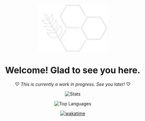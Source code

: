 <div align="center">
<a><img src="/floursvg.svg" alt="Flour" height="150" /></a>

# Welcome! Glad to see you here.

♡ *This is currently a work in progress. See you later!* ♡

![Stats](https://github-stats-gules-chi.vercel.app/api?username=FlourTM&show_icons=true&theme=radical)

![Top Languages](https://github-stats-gules-chi.vercel.app/api/top-langs/?username=FlourTM&show_icons=true&theme=radical)


[![wakatime](https://wakatime.com/badge/user/1da7134f-7d7b-4357-a511-67faf085b6b1.svg)](https://wakatime.com/@1da7134f-7d7b-4357-a511-67faf085b6b1)

</div>
